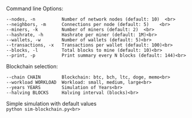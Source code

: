 Command line Options:<br> 
```
--nodes, -n          Number of network nodes (default: 10)  <br> 
--neighbors, -m      Connections per node (default: 5)    <br> 
--miners, -k         Number of miners (default: 2)  <br> 
--hashrate, -h       Hashrate per miner (default: 1M)<br> 
--wallets, -w        Number of wallets (default: 5)<br> 
--transactions, -x   Transactions per wallet (default: 100)<br> 
--blocks, -l         Total blocks to mine (default: 10)<br> 
--print, -p          Print summary every N blocks (default: 144)<br> 
```
Blockchain selection:<br> 
```
--chain CHAIN        Blockchain: btc, bch, ltc, doge, memo<br> 
--workload WORKLOAD  Workload: small, medium, large<br> 
--years YEARS        Simulation of Years<br> 
--halving BLOCKS     Halving interval (blocks)<br> 
```
Simple simulation with default values<br> 
```python sim-blockchain.py<br>```

